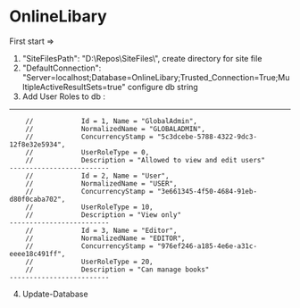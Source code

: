 # OnlineLibary
First start =>
1)  "SiteFilesPath": "D:\\Repos\\SiteFiles\\", create directory for site file
2)  "DefaultConnection": "Server=localhost;Database=OnlineLibary;Trusted_Connection=True;MultipleActiveResultSets=true" configure db string
3)  Add User Roles to db :
   -------------------------
        //            Id = 1, Name = "GlobalAdmin",
        //            NormalizedName = "GLOBALADMIN",
        //            ConcurrencyStamp = "5c3dcebe-5788-4322-9dc3-12f8e32e5934",
        //            UserRoleType = 0,
        //            Description = "Allowed to view and edit users"
    -------------------------
        //            Id = 2, Name = "User",
        //            NormalizedName = "USER",
        //            ConcurrencyStamp = "3e661345-4f50-4684-91eb-d80f0caba702",
        //            UserRoleType = 10,
        //            Description = "View only"
    -------------------------
        //            Id = 3, Name = "Editor",
        //            NormalizedName = "EDITOR",
        //            ConcurrencyStamp = "976ef246-a185-4e6e-a31c-eeee18c491ff",
        //            UserRoleType = 20,
        //            Description = "Can manage books"
    -------------------------
4) Update-Database
